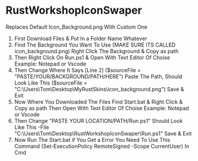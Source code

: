 # RustWorkshopIconSwaper
Replaces Default Icon_Background.png With Custom One 

1. First Download Files & Put In a Folder Name Whatever 
2. Find The Background You Want To Use (MAKE SURE ITS CALLED icon_background.png) Right Click The Background & Copy as path
3. Then Right Click On Run.ps1 & Open With Text Editor Of Choise Example: Notepad or Vscode
4. Then Change Where It Says [Line 2] ($sourceFile = "PASTE/YOUR/BACKGROUND/PATH/HERE") Paste The Path, Should Look Like This ($sourceFile = "C:\Users\Tom\Desktop\MyRustSkins\icon_background.png") Save & Exit
5. Now Where You Downloaded The Files Find Start.bat & Right Click & Copy as path Then Open With Text Editor Of Choise Example: Notepad or Vscode
6. Then Change "PASTE YOUR LOCATION/PATH/Run.ps1" Should Look Like This -File "C:\Users\Tom\Desktop\RustWorkshopIconSwaper\Run.ps1" Save & Exit
7. Now Run The Start.bat if You Get a Error You Need To Use This Command (Set-ExecutionPolicy RemoteSigned -Scope CurrentUser) In Cmd




